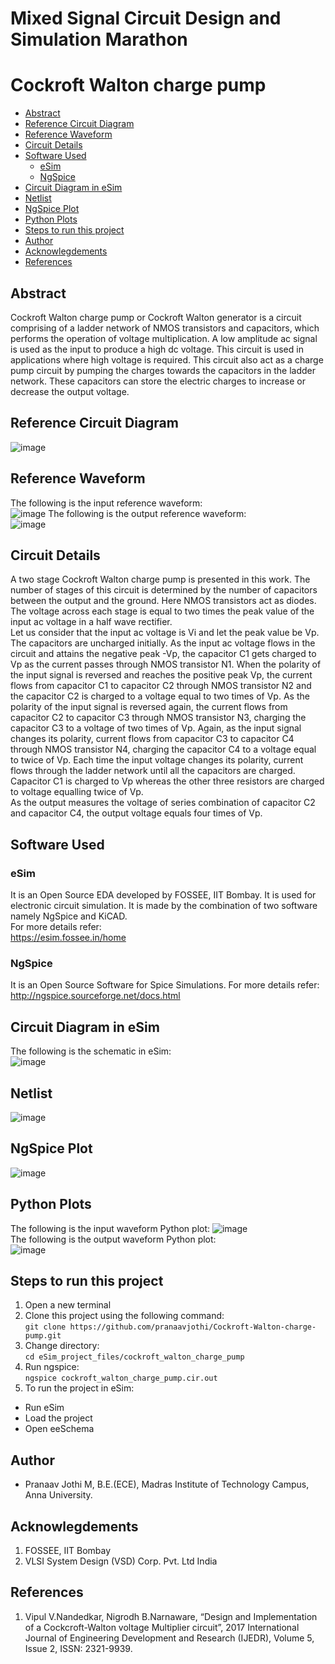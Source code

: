 # Mixed Signal Circuit Design and Simulation Marathon
# Cockroft Walton charge pump
- [Abstract](#abstract)
- [Reference Circuit Diagram](#reference-circuit-diagram)
- [Reference Waveform](#reference-waveform)
- [Circuit Details](#circuit-details)
- [Software Used](#software-used)
  * [eSim](#esim)
  * [NgSpice](#ngspice)
- [Circuit Diagram in eSim](#circuit-diagram-in-esim)
- [Netlist](#netlist)
- [NgSpice Plot](#ngspice-plot)
- [Python Plots](#python-plots)
- [Steps to run this project](#steps-to-run-this-project)
- [Author](#author)
- [Acknowlegdements](#acknowlegdements)
- [References](#references)


## Abstract
Cockroft Walton charge pump or Cockroft Walton generator is a circuit comprising of a ladder network of NMOS transistors and capacitors, which performs the operation of voltage multiplication. A low amplitude ac signal is used as the input to produce a high dc voltage. This circuit is used in applications where high voltage is required. This circuit also act as a charge pump circuit by pumping the charges towards the capacitors in the ladder network. These capacitors can store the electric charges to increase or decrease the output voltage.
## Reference Circuit Diagram
![image](https://drive.google.com/uc?export=view&id=16eZ3uTqB3ej9YxhTq60SNDbFkRv79jn0)
## Reference Waveform
The following is the input reference waveform:
</br>
![image](https://drive.google.com/uc?export=view&id=16YjaFZWfYU8upo2pZ__bKragkEwLCMs6)
The following is the output reference waveform:
</br>
![image](https://drive.google.com/uc?export=view&id=16bh8wZZMVUCf_fejlnhAjGvmATDyMZ0D)
## Circuit Details
A two stage Cockroft Walton charge pump is presented in this work. The number of stages of this circuit is determined by the number of capacitors between the output and the ground. Here NMOS transistors act as diodes. The voltage across each stage is equal to two times the peak value of the input ac voltage in a half wave rectifier. 
</br>
Let us consider that the input ac voltage is Vi and let the peak value be Vp. The capacitors are uncharged initially. As the input ac voltage flows in the circuit and attains the negative peak -Vp, the capacitor C1 gets charged to Vp as the current passes through NMOS transistor N1. When the polarity of the input signal is reversed and reaches the positive peak Vp, the current flows from capacitor C1 to capacitor C2 through NMOS transistor N2 and the capacitor C2 is charged to a voltage equal to two times of Vp. As the polarity of the input signal is reversed again, the current flows from capacitor C2 to capacitor C3 through NMOS transistor N3, charging the capacitor C3 to a voltage of two times of Vp. Again, as the input signal changes its polarity, current flows from capacitor C3 to capacitor C4 through NMOS transistor N4, charging the capacitor C4 to a voltage equal to twice of Vp. Each time the input voltage changes its polarity, current flows through the ladder network until all the capacitors are charged. Capacitor C1 is charged to Vp whereas the other three resistors are charged to voltage equalling twice of Vp. 
</br>
As the output measures the voltage of series combination of capacitor C2 and capacitor C4, the output voltage equals four times of Vp.
</br>

## Software Used
### eSim
It is an Open Source EDA developed by FOSSEE, IIT Bombay. It is used for electronic circuit simulation. It is made by the combination of two software namely NgSpice and KiCAD.
</br>
For more details refer:
</br>
https://esim.fossee.in/home
### NgSpice
It is an Open Source Software for Spice Simulations. For more details refer:
</br>
http://ngspice.sourceforge.net/docs.html

## Circuit Diagram in eSim
The following is the schematic in eSim:
</br>
![image](https://drive.google.com/uc?export=view&id=16YedzLutCG3DDhCk9NnL12Ew3_xImd4r)


## Netlist
![image](https://drive.google.com/uc?export=view&id=16mQhPorvrYSFXhng0CQDT4HeOgkXtQaS)
## NgSpice Plot
![image](https://drive.google.com/uc?export=view&id=16VS4vEj8_aQnNpBhXi9FyiwdyP5NLN4v)
## Python Plots
The following is the input waveform Python plot:
![image](https://drive.google.com/uc?export=view&id=16l6lkRXdhZsy7Qzw9FvyMqy8gMK_CCYA)
</br>
The following is the output waveform Python plot:
</br>
![image](https://drive.google.com/uc?export=view&id=16gQcR4RuolivTrXBVxDll6Vw01sXyH0X)

## Steps to run this project
1. Open a new terminal
2. Clone this project using the following command:</br>
```git clone https://github.com/pranaavjothi/Cockroft-Walton-charge-pump.git ```</br>
3. Change directory:</br>
```cd eSim_project_files/cockroft_walton_charge_pump```</br>
4. Run ngspice:</br>
```ngspice cockroft_walton_charge_pump.cir.out```</br>
5. To run the project in eSim:

  - Run eSim</br>
  - Load the project</br>
  - Open eeSchema</br>

## Author
- Pranaav Jothi M, B.E.(ECE), Madras Institute of Technology Campus, Anna University.

## Acknowlegdements
1. FOSSEE, IIT Bombay
2. VLSI System Design (VSD) Corp. Pvt. Ltd India

## References
1. Vipul V.Nandedkar, Nigrodh B.Narnaware, “Design and Implementation of a Cockcroft-Walton voltage Multiplier circuit”, 2017 International Journal of Engineering Development and Research (IJEDR), Volume 5, Issue 2, ISSN: 2321-9939.


